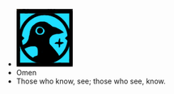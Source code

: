 - ![image.png](../assets/image_1701052277136_0.png)
- Omen
- Those who know, see; those who see, know.